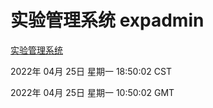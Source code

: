 # 实验管理系统 expadmin
[实验管理系统](http://59.174.24.91:56808/expadmin-782313d2-e1b1-4ea7-932e-3a55e6a1a4d0/)

2022年 04月 25日 星期一 18:50:02 CST

2022年 04月 25日 星期一 10:50:02 GMT
